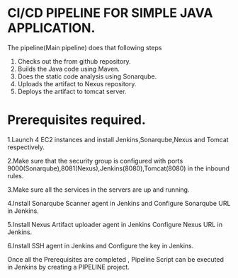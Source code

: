 # CI/CD PIPELINE FOR SIMPLE JAVA APPLICATION.

The pipeline(Main pipeline) does that following steps

1. Checks out the from github repository.
2. Builds the Java code using Maven.
3. Does the static code analysis using Sonarqube.
4. Uploads the artifact to Nexus repository.
5. Deploys the artifact to tomcat server.


# Prerequisites required.

1.Launch 4 EC2 instances and install Jenkins,Sonarqube,Nexus and Tomcat respectively.

2.Make sure that the security group is configured with ports 9000(Sonarqube),8081(Nexus),Jenkins(8080),Tomcat(8080) in the inbound rules.

3.Make sure all the services in the servers are up and running.

4.Install Sonarqube Scanner agent in Jenkins and Configure Sonarqube URL in Jenkins.

5.Install Nexus Artifact uploader agent in Jenkins Configure Nexus URL in Jenkins.

6.Install SSH agent in Jenkins and Configure the key in Jenkins.


Once all the Prerequisites are completed , Pipeline Script can be executed in Jenkins by creating a PIPELINE project.





